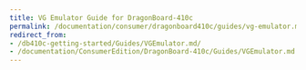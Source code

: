 ```yaml
---
title: VG Emulator Guide for DragonBoard-410c
permalink: /documentation/consumer/dragonboard410c/guides/vg-emulator.md.html
redirect_from:
- /db410c-getting-started/Guides/VGEmulator.md/
- /documentation/ConsumerEdition/DragonBoard-410c/Guides/VGEmulator.md.html
---
```

